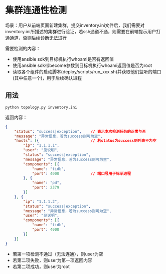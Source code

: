 # 集群连通性检测
场景：用户从前端页面新建集群，提交inventory.ini文件后，我们需要对inventory.ini所描述的集群进行验证，若ssh通道不通，则需要在前端提示用户打通通道，否则后续诊断无法进行

需要检测的内容：

- 使用ansible sdk到目标机执行whoami是否有返回值
- 使用ansible sdk带become参数到目标机执行whoami返回值是否为root
- 读取各个组件的启动脚本(deploy/scripts/run_xxx.sh)并获取他们监听的端口(其中任意一个)，用于后续确认进程

## 用法
`python topology.py inventory.ini`

返回内容：
```json
{
    "status": "success|exception",    // 表示本次检测任务的正常与否
    "message": "异常信息，若为success则可为空",
    "hosts": [{                       // 若status为success则列表不为空
        "ip": "1.1.1.1",
        "user": "见说明",
        "status": "success|exception",
        "message": "异常信息，若为success则可为空",
        "components": [{
            "name": "tidb",
            "port": 4000              // 端口号用于标示进程
        }, {
            "name": "pd",
            "port": 2379
        }]
    }, {
        "ip": "1.1.1.2",
        "status": "success|exception",
        "message": "异常信息，若为success则可为空",
        "user": "见说明",
        "components": [{
            "name": "tidb",
            "port": 4000
        }]
    }]
}
```
- 若第一项检测不通过（无法连通），则user为空
- 若第二项失败，则user为第一项返回内容
- 若第二项成功，则user为root